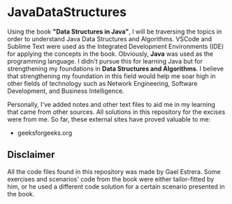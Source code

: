 # JavaDataStructures
Using the book <b>"Data Structures in Java"</b>, I will be traversing the topics in order to understand Java Data Structures and Algorithms. VSCode and Sublime Text were used as the Integrated Development Environments (IDE) for applying the concepts in the book. Obviously, <b>Java</b> was used as the programming language. I didn't pursue this for learning Java but for strengthening my foundations in <b>Data Structures and Algorithms</b>. I believe that strengthening my foundation in this field would help me soar high in other fields of technology such as Network Engineering, Software Development, and Business Intelligence.

Personally, I've added notes and other text files to aid me in my learning that came from other sources. All solutions in this repository for the excises were from me. So far, these external sites have proved valuable to me: <br>
- geeksforgeeks.org

## Disclaimer
All the code files found in this repository was made by Gael Estrera. Some exercises and scenarios' code from the book were either tailor-fitted by him, or he used a different code solution for a certain scenario presented in the book.

